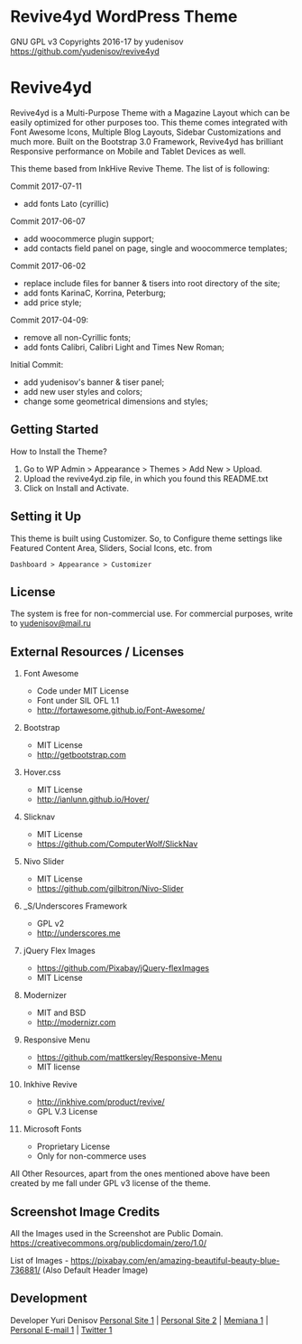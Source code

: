 Revive4yd WordPress Theme
=========
GNU GPL v3
Copyrights 2016-17 by yudenisov
https://github.com/yudenisov/revive4yd


Revive4yd
=========

Revive4yd is a Multi-Purpose Theme with a Magazine Layout which can be easily optimized for other purposes too. This theme comes integrated with Font Awesome Icons, Multiple Blog Layouts, Sidebar Customizations and much more. Built on the Bootstrap 3.0 Framework, Revive4yd has brilliant Responsive performance on Mobile and Tablet Devices as well. 

This theme based from InkHive Revive Theme. The list of  is following:

Commit 2017-07-11
- add fonts Lato (cyrillic)

Commit 2017-06-07
- add woocommerce plugin support;
- add  contacts field panel on page, single and woocommerce templates;

Commit 2017-06-02
- replace include files for banner & tisers into root directory of the site;
- add fonts KarinaC, Korrina, Peterburg;
- add price  style;

Commit 2017-04-09:
- remove all non-Cyrillic fonts;
- add fonts Calibri, Calibri Light and Times New Roman;

Initial Commit:
- add yudenisov's banner & tiser panel;
- add new user styles and colors;
- change some geometrical dimensions and styles;

Getting Started
---------------

How to Install the Theme?

1. Go to WP Admin > Appearance > Themes > Add New > Upload.
2. Upload the revive4yd.zip file, in which you found this README.txt
3. Click on Install and Activate.

Setting it Up
-------------

This theme is built using Customizer. So, to Configure theme settings like Featured Content Area, Sliders, Social Icons, etc. from 
	
	Dashboard > Appearance > Customizer	
	
License
----

The system is free for non-commercial use. For commercial purposes, write to yudenisov@mail.ru

External Resources / Licenses
-----------------------------

1. Font Awesome
	- Code under MIT License
	- Font under SIL OFL 1.1 
	- http://fortawesome.github.io/Font-Awesome/
	
2. Bootstrap
	- MIT License
	- http://getbootstrap.com
	
3. Hover.css
	- MIT License
	- http://ianlunn.github.io/Hover/
	
4. Slicknav
	- MIT License
	- https://github.com/ComputerWolf/SlickNav		
	
5. Nivo Slider
	- MIT License
	- https://github.com/gilbitron/Nivo-Slider	
	
6. _S/Underscores Framework
	- GPL v2
	- http://underscores.me
	
7. jQuery Flex Images
 	- https://github.com/Pixabay/jQuery-flexImages
 	- MIT License

8. Modernizer 			
	- MIT and BSD
	- http://modernizr.com
	
9. Responsive Menu
	- https://github.com/mattkersley/Responsive-Menu
	- MIT license
10. Inkhive Revive
	- http://inkhive.com/product/revive/
	- GPL V.3 License
11. Microsoft Fonts
	- Proprietary License
	- Only for non-commerce uses

All Other Resources, apart from the ones mentioned above have been created by me fall under GPL v3 license of the theme.	

Screenshot Image Credits
------------------------

All the Images used in the Screenshot are Public Domain.
https://creativecommons.org/publicdomain/zero/1.0/

List of Images
	- https://pixabay.com/en/amazing-beautiful-beauty-blue-736881/ (Also Default Header Image)

Development
----------

Developer Yuri Denisov [Personal Site 1] | [Personal Site 2] | [Memiana 1] | [Personal E-mail 1] | [Twitter 1]

[Personal Site 1]:http://yudenis.ucoz.ru/
[Personal Site 2]:http://agentstvo.yudenisov.ru/
[Personal E-mail 1]:mailto:yudenisov@mail.ru
[Memiana 1]:https://www.memiana.ru/card/yurij.denisov/
[Twitter 1]:http://twitter.com/yudenisov

